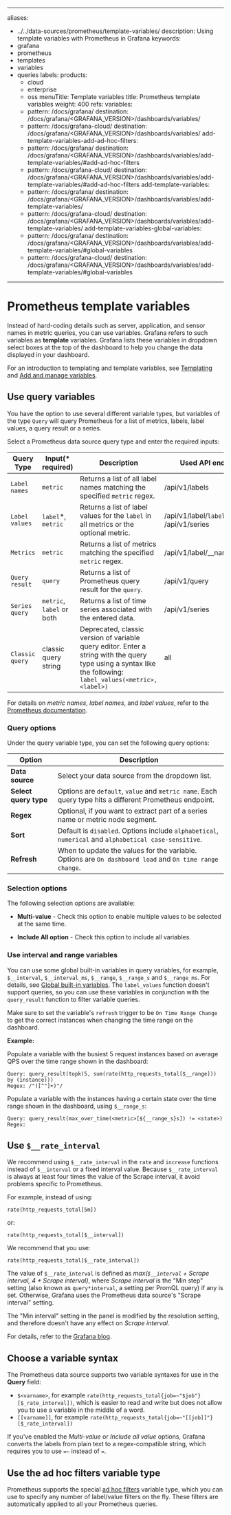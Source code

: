 -----

aliases:

- ../../data-sources/prometheus/template-variables/
  description: Using template variables with Prometheus in Grafana
  keywords:
- grafana
- prometheus
- templates
- variables
- queries
  labels:
  products:
  - cloud
  - enterprise
  - oss
    menuTitle: Template variables
    title: Prometheus template variables
    weight: 400
    refs:
    variables:
  - pattern: /docs/grafana/
    destination: /docs/grafana/\<GRAFANA\_VERSION\>/dashboards/variables/
  - pattern: /docs/grafana-cloud/
    destination: /docs/grafana/\<GRAFANA\_VERSION\>/dashboards/variables/
    add-template-variables-add-ad-hoc-filters:
  - pattern: /docs/grafana/
    destination: /docs/grafana/\<GRAFANA\_VERSION\>/dashboards/variables/add-template-variables/\#add-ad-hoc-filters
  - pattern: /docs/grafana-cloud/
    destination: /docs/grafana/\<GRAFANA\_VERSION\>/dashboards/variables/add-template-variables/\#add-ad-hoc-filters
    add-template-variables:
  - pattern: /docs/grafana/
    destination: /docs/grafana/\<GRAFANA\_VERSION\>/dashboards/variables/add-template-variables/
  - pattern: /docs/grafana-cloud/
    destination: /docs/grafana/\<GRAFANA\_VERSION\>/dashboards/variables/add-template-variables/
    add-template-variables-global-variables:
  - pattern: /docs/grafana/
    destination: /docs/grafana/\<GRAFANA\_VERSION\>/dashboards/variables/add-template-variables/\#global-variables
  - pattern: /docs/grafana-cloud/
    destination: /docs/grafana/\<GRAFANA\_VERSION\>/dashboards/variables/add-template-variables/\#global-variables

-----

# Prometheus template variables

Instead of hard-coding details such as server, application, and sensor names in metric queries, you can use variables. Grafana refers to such variables as **template** variables.
Grafana lists these variables in dropdown select boxes at the top of the dashboard to help you change the data displayed in your dashboard.

For an introduction to templating and template variables, see [Templating](ref:variables) and [Add and manage variables](ref:add-template-variables).

## Use query variables

You have the option to use several different variable types, but variables of the type `Query` will query Prometheus for a list of metrics, labels, label values, a query result or a series.

Select a Prometheus data source query type and enter the required inputs:

| Query Type      | Input(\* required)        | Description                                                                                                                                                   | Used API endpoints                             |
| --------------- | ------------------------- | ------------------------------------------------------------------------------------------------------------------------------------------------------------- | ---------------------------------------------- |
| `Label names`   | `metric`                  | Returns a list of all label names matching the specified `metric` regex.                                                                                      | /api/v1/labels                                 |
| `Label values`  | `label`\*, `metric`       | Returns a list of label values for the `label` in all metrics or the optional metric.                                                                         | /api/v1/label/`label`/values or /api/v1/series |
| `Metrics`       | `metric`                  | Returns a list of metrics matching the specified `metric` regex.                                                                                              | /api/v1/label/\_\_name\_\_/values              |
| `Query result`  | `query`                   | Returns a list of Prometheus query result for the `query`.                                                                                                    | /api/v1/query                                  |
| `Series query`  | `metric`, `label` or both | Returns a list of time series associated with the entered data.                                                                                               | /api/v1/series                                 |
| `Classic query` | classic query string      | Deprecated, classic version of variable query editor. Enter a string with the query type using a syntax like the following: `label_values(<metric>, <label>)` | all                                            |

For details on *metric names*, *label names*, and *label values*, refer to the [Prometheus documentation](http://prometheus.io/docs/concepts/data_model/#metric-names-and-labels).

### Query options

Under the query variable type, you can set the following query options:

| Option                | Description                                                                                             |
| --------------------- | ------------------------------------------------------------------------------------------------------- |
| **Data source**       | Select your data source from the dropdown list.                                                         |
| **Select query type** | Options are `default`, `value` and `metric name`. Each query type hits a different Prometheus endpoint. |
| **Regex**             | Optional, if you want to extract part of a series name or metric node segment.                          |
| **Sort**              | Default is `disabled`. Options include `alphabetical`, `numerical` and `alphabetical case-sensitive`.   |
| **Refresh**           | When to update the values for the variable. Options are `On dashboard load` and `On time range change`. |

### Selection options

The following selection options are available:

- **Multi-value** - Check this option to enable multiple values to be selected at the same time.

- **Include All option** - Check this option to include all variables.

### Use interval and range variables

You can use some global built-in variables in query variables, for example, `$__interval`, `$__interval_ms`, `$__range`, `$__range_s` and `$__range_ms`.
For details, see [Global built-in variables](ref:add-template-variables-global-variables).
The `label_values` function doesn't support queries, so you can use these variables in conjunction with the `query_result` function to filter variable queries.

Make sure to set the variable's `refresh` trigger to be `On Time Range Change` to get the correct instances when changing the time range on the dashboard.

**Example:**

Populate a variable with the busiest 5 request instances based on average QPS over the time range shown in the dashboard:

    Query: query_result(topk(5, sum(rate(http_requests_total[$__range])) by (instance)))
    Regex: /"([^"]+)"/

Populate a variable with the instances having a certain state over the time range shown in the dashboard, using `$__range_s`:

    Query: query_result(max_over_time(<metric>[${__range_s}s]) != <state>)
    Regex:

## Use `$__rate_interval`

We recommend using `$__rate_interval` in the `rate` and `increase` functions instead of `$__interval` or a fixed interval value.
Because `$__rate_interval` is always at least four times the value of the Scrape interval, it avoid problems specific to Prometheus.

For example, instead of using:

    rate(http_requests_total[5m])

or:

    rate(http_requests_total[$__interval])

We recommend that you use:

    rate(http_requests_total[$__rate_interval])

The value of `$__rate_interval` is defined as
*max(`$__interval` + *Scrape interval*, 4 \* *Scrape interval*)*,
where *Scrape interval* is the "Min step" setting (also known as `query*interval`, a setting per PromQL query) if any is set.
Otherwise, Grafana uses the Prometheus data source's "Scrape interval" setting.

The "Min interval" setting in the panel is modified by the resolution setting, and therefore doesn't have any effect on *Scrape interval*.

For details, refer to the [Grafana blog](/blog/2020/09/28/new-in-grafana-7.2-__rate_interval-for-prometheus-rate-queries-that-just-work/).

## Choose a variable syntax

The Prometheus data source supports two variable syntaxes for use in the **Query** field:

- `$<varname>`, for example `rate(http_requests_total{job=~"$job"}[$_rate_interval])`, which is easier to read and write but does not allow you to use a variable in the middle of a word.
- `[[varname]]`, for example `rate(http_requests_total{job=~"[[job]]"}[$_rate_interval])`

If you've enabled the *Multi-value* or *Include all value* options, Grafana converts the labels from plain text to a regex-compatible string, which requires you to use `=~` instead of `=`.

## Use the ad hoc filters variable type

Prometheus supports the special [ad hoc filters](ref:add-template-variables-add-ad-hoc-filters) variable type, which you can use to specify any number of label/value filters on the fly.
These filters are automatically applied to all your Prometheus queries.
